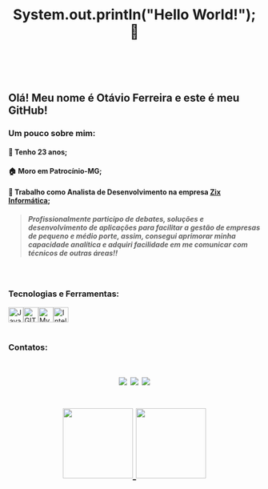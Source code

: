 #  <h1 align="center"> System.out.println("Hello World!");  :rocket: <h1/> <br/>

## Olá! Meu nome é Otávio Ferreira e este é meu GitHub!

### Um pouco sobre mim: 

####  :hatching_chick: Tenho 23 anos;
####  :house: Moro em Patrocínio-MG; 
####  :office: Trabalho como Analista de Desenvolvimento na empresa [Zix Informática](https://zixinformatica.com);
> ##### Profissionalmente participo de debates, soluções e desenvolvimento de aplicações para facilitar a gestão de empresas de pequeno e médio porte, assim, consegui aprimorar minha capacidade analítica e adquiri facilidade em me comunicar com técnicos de outras áreas!!
<br/>

### Tecnologias e Ferramentas:
<img src="https://cdn.jsdelivr.net/gh/devicons/devicon/icons/java/java-original.svg" width="30" height="30" title=Java /><img src="https://cdn.jsdelivr.net/gh/devicons/devicon/icons/git/git-plain.svg" width="30" height="30" title=GIT /><img src="https://cdn.jsdelivr.net/gh/devicons/devicon/icons/mysql/mysql-original.svg" width="30" height="30" title=MySQL /><img src="https://cdn.jsdelivr.net/gh/devicons/devicon/icons/intellij/intellij-plain.svg" width="30" height="30" title=IntelliJ />
<br/><br/>

### Contatos:
<h1 align="center"><div>
<a href="https://instagram.com/otvferreira" target="_blank"><img src="https://img.shields.io/badge/-Instagram-%23E4405F?style=for-the-badge&logo=instagram&logoColor=white" target="_blank"></a>
<a href = "ottvferreira@gmail.com"><img src="https://img.shields.io/badge/Gmail-D14836?style=for-the-badge&logo=gmail&logoColor=white" target="_blank"></a>
<a href="https://www.linkedin.com/in/otvferreira" target="_blank"><img src="https://img.shields.io/badge/-LinkedIn-%230077B5?style=for-the-badge&logo=linkedin&logoColor=white" target="_blank"></a>   
</div><h1 />

<h1 align="center"><div>
<a href="https://github.com/otvferreira">
<img height="140em" src="https://github-readme-stats.vercel.app/api/top-langs/?username=otvferreira&layout=compact&langs_count=7&theme=github_dark"/>
<img height="140em" src="https://github-readme-stats.vercel.app/api?username=otvferreira&show_icons=true&theme=github_dark&include_all_commits=true&count_private=true"/>
</div><h1 />
          
          

        
          



<!--
**otvferreira/otvferreira** is a ✨ _special_ ✨ repository because its `README.md` (this file) appears on your GitHub profile.

Here are some ideas to get you started:

- 🔭 I’m currently working on ...
- 🌱 I’m currently learning ...
- 👯 I’m looking to collaborate on ...
- 🤔 I’m looking for help with ...
- 💬 Ask me about ...
- 📫 How to reach me: ...
- 😄 Pronouns: ...
- ⚡ Fun fact: ...
-->
